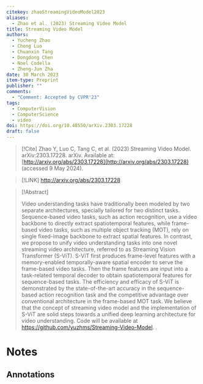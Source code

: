 ```yaml
---
citekey: zhaoStreamingVideoModel2023
aliases:
  - Zhao et al. (2023) Streaming Video Model
title: Streaming Video Model
authors:
  - Yucheng Zhao
  - Chong Luo
  - Chuanxin Tang
  - Dongdong Chen
  - Noel Codella
  - Zheng-Jun Zha
date: 30 March 2023
item-type: Preprint
publisher: ""
comments:
  - "Comment: Accepted by CVPR'23"
tags:
  - ComputerVision
  - ComputerScience
  - video
doi: https://doi.org/10.48550/arXiv.2303.17228
draft: false
---
```


> [!Cite]
> Zhao Y, Luo C, Tang C, et al. (2023) Streaming Video Model. arXiv:2303.17228. arXiv. Available at: [http://arxiv.org/abs/2303.17228](http://arxiv.org/abs/2303.17228) (accessed 9 May 2024).

> [!LINK] 
> http://arxiv.org/abs/2303.17228

> [!Abstract]
>
> Video understanding tasks have traditionally been modeled by two separate architectures, specially tailored for two distinct tasks. Sequence-based video tasks, such as action recognition, use a video backbone to directly extract spatiotemporal features, while frame-based video tasks, such as multiple object tracking (MOT), rely on single fixed-image backbone to extract spatial features. In contrast, we propose to unify video understanding tasks into one novel streaming video architecture, referred to as Streaming Vision Transformer (S-ViT). S-ViT first produces frame-level features with a memory-enabled temporally-aware spatial encoder to serve the frame-based video tasks. Then the frame features are input into a task-related temporal decoder to obtain spatiotemporal features for sequence-based tasks. The efficiency and efficacy of S-ViT is demonstrated by the state-of-the-art accuracy in the sequence-based action recognition task and the competitive advantage over conventional architecture in the frame-based MOT task. We believe that the concept of streaming video model and the implementation of S-ViT are solid steps towards a unified deep learning architecture for video understanding. Code will be available at https://github.com/yuzhms/Streaming-Video-Model.
>.
> 
# Notes

## Annotations
